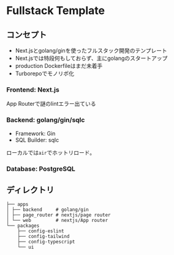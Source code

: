 # Fullstack Template


## コンセプト
- Next.jsとgolang/ginを使ったフルスタック開発のテンプレート
- Next.jsでは特段何もしておらず、主にgolangのスタートアップ
- production Dockerfileはまだ未着手
- Turborepoでモノリポ化

### Frontend: Next.js
App Routerで謎のlintエラー出ている
### Backend: golang/gin/sqlc
- Framework: Gin
- SQL Builder: sqlc

ローカルでは`air`でホットリロード。

### Database: PostgreSQL

## ディレクトリ
```
├── apps
│ ├── backend     # golang/gin
│ ├── page_router # nextjs/page router
│ └── web         # nextjs/App router
└── packages
    ├── config-eslint
    ├── config-tailwind
    ├── config-typescript
    └── ui
```
